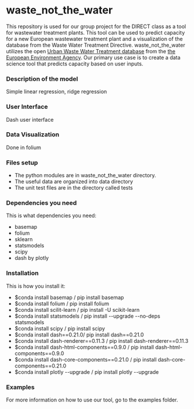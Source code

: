 
# waste_not_the_water

This repository is used for our group project for the DIRECT class as a tool for 
wastewater treatment plants. This tool can be used to predict capacity for a new 
European wastewater treatment plant and a visualization of the database from the Waste Water Treatment Directive. waste_not_the_water utilizes the open [Urban Waste Water Treatment database](https://www.eea.europa.eu/data-and-maps/data/waterbase-uwwtd-urban-waste-water-treatment-directive-5) from the [the European Environment Agency](https://www.eea.europa.eu/). Our primary use case is to create a data science tool that predicts capacity based on user inputs.

### Description of the model

Simple linear regression, ridge regression

### User Interface

Dash user interface

### Data Visualization

Done in folium

### Files setup

* The python modules are in waste_not_the_water directory.
* The useful data are organized into data directory
* The unit test files are in the directory called tests

### Dependencies you need

This is what dependencies you need:
* basemap
* folium
* sklearn
* statsmodels
* scipy
* dash by plotly

### Installation

This is how you install it:
* $conda install basemap / pip install basemap
* $conda install folium / pip install folium
* $conda install scilit-learn / pip install -U scikit-learn
* $conda install statsmodels / pip install --upgrade --no-deps statsmodels
* $conda install scipy / pip install scipy
* $conda install dash==0.21.0/ pip install dash==0.21.0
* $conda install dash-renderer==0.11.3 / pip install dash-renderer==0.11.3
* $conda install dash-html-components==0.9.0 / pip install dash-html-components==0.9.0
* $conda install dash-core-components==0.21.0 / pip install dash-core-components==0.21.0
* $conda install plotly --upgrade / pip install plotly --upgrade

### Examples

For more information on how to use our tool, go to the examples folder.

